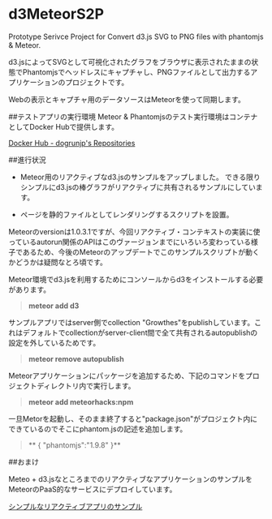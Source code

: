 # d3MeteorS2P
Prototype Serivce Project for Convert d3.js SVG to PNG files with phantomjs &amp; Meteor.


d3.jsによってSVGとして可視化されたグラフをブラウザに表示されたままの状態でPhantomjsでヘッドレスにキャプチャし、PNGファイルとして出力するアプリケーションのプロジェクトです。

Webの表示とキャプチャ用のデータソースはMeteorを使って同期します。

##テストアプリの実行環境
Meteor & Phantomjsのテスト実行環境はコンテナとしてDocker Hubで提供します。

[Docker Hub - dogrunjp's Repositories](https://registry.hub.docker.com/u/dogrunjp/docker-meteor-phantomjs/)

##進行状況
- Meteor用のリアクティブなd3.jsのサンプルをアップしました。
できる限りシンプルにd3.jsの棒グラフがリアクティブに共有されるサンプルにしています。

- ページを静的ファイルとしてレンダリングするスクリプトを設置。

Meteorのversionは1.0.3.1ですが、今回リアクティブ・コンテキストの実装に使っているautorun関係のAPIはこのヴァージョンまでにいろいろ変わっている様子であるため、今後のMeteorのアップデートでこのサンプルスクリプトが動くかどうかは疑問なとろ頃です。

Meteor環境でd3.jsを利用するためにコンソールからd3をインストールする必要があります。

>**meteor add d3**

サンプルアプリではserver側でcollection "Growthes"をpublishしています。これはデフォルトでcollectionがserver-client間で全て共有されるautopublishの設定を外しているためです。

>**meteor remove autopublish**

Meteorアプリケーションにパッケージを追加するため、下記のコマンドをプロジェクトディレクトリ内で実行します。

>**meteor add meteorhacks:npm**

一旦Metorを起動し、そのまま終了すると"package.json"がプロジェクト内にできているのでそこにphantom.jsの記述を追加します。

>** { "phantomjs":"1.9.8" }**


##おまけ

Meteo + d3.jsなところまでのリアクティブなアプリケーションのサンプルをMeteorのPaaS的なサービスにデプロイしています。


[シンプルなリアクティブアプリのサンプル](http://simpled3reactiveapp.meteor.com/)

